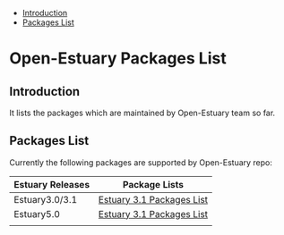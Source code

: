 
* [Introduction](#1)
* [Packages List](#2)


# Open-Estuary Packages List
## <a name="1">Introduction</a>  
It lists the packages which are maintained by Open-Estuary team so far.

## <a name="2">Packages List</a> 
Currently the following packages are supported by Open-Estuary repo:

|Estuary Releases|Package Lists|
|--|--|
|Estuary3.0/3.1|[Estuary 3.1 Packages List](https://github.com/open-estuary/distro-repo/blob/master/docs/packages_list_3.0.md)|
|Estuary5.0|[Estuary 3.1 Packages List](https://github.com/open-estuary/distro-repo/blob/master/docs/packages_list_5.0.md)|
|||
